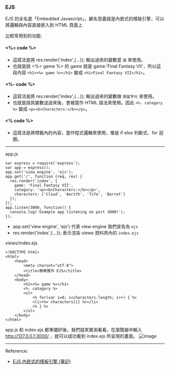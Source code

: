 ### EJS

EJS 的全名是「Embedded Javascript」，顧名思義就是內嵌式的樣板引擎，可以將邏輯與內容直接嵌入到 HTML 頁面上

比較常用到的功能:
#### <%= code %>
* 這寫法是將 res.render('index',{...}); 輸出過來的變數當 `值` 來使用。
* 也就是說 <%= game %> 的 game 就是 game:'Final Fantasy VII'，所以這段內容 `<h1><%= game %></h1>` 變成 `<h1>Final Fantasy VII</h1>`。

#### <%- code %>
* 這寫法是將 res.render('index',{...}); 輸出過來的變數做 `保留字元` 來使用。
* 也就是說其變數送過來後，會被當作 HTML 語法來使用。因此 `<%- category %>` 變成 `<p><b>Characters:</b></p>`。

#### <% code %>
* 這寫法是將標籤內的內容，當作程式邏輯來使用，像是 if else 判斷式、for 迴圈。

---

app.js
```
var express = require('express');
var app = express();
app.set('view engine', 'ejs');
app.get('/', function (req, res) {
  res.render('index', {
    game: 'Final Fantasy VII',
    category: '<p><b>Characters:</b></p>',
    characters: ['Cloud', 'Aerith', 'Tifa', 'Barret']
  });
});
app.listen(3000, function() {
  console.log('Example app listening on port 3000!');
});
```
* app.set('view engine', 'ejs') 代表 view engine 我們宣告為 `ejs`
* res.render('index',{...}); 表示渲染 views 資料夾內的 `index.ejs`

views/index.ejs
```
<!DOCTYPE html>
<html>
    <head>
        <meta charset="utf-8">
        <title>簡單實作 EJS</title>
    </head>
    <body>
        <h1><%= game %></h1>
        <%- category %>
        <ul>
            <% for(var i=0; i<characters.length; i++) { %>
            <li><%= characters[i] %></li>
            <% } %>
        </ul>
    </body>
</html>
```

app.js 和 index.ejs 都準備好後，我們就來實測看看，在瀏覽器中輸入 http://127.0.0.1:3000/ ，就可以成功看到 index.ejs 所呈現的畫面。
![image](https://miro.medium.com/max/991/1*tUC5w4hc97aPH5w7y4F_dQ.png)

---

Reference:
* [EJS 內嵌式的樣板引擎 (筆記)](https://medium.com/@charming_rust_oyster_221/ejs-%E5%85%A7%E5%B5%8C%E5%BC%8F%E7%9A%84%E6%A8%A3%E6%9D%BF%E5%BC%95%E6%93%8E-%E7%AD%86%E8%A8%98-482d83c73887)
